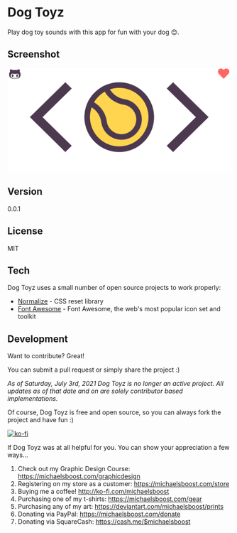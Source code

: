 Dog Toyz
===================

Play dog toy sounds with this app for fun with your dog 😊.

Screenshot
-------------

![](https://raw.githubusercontent.com/michaelsboost/Dog-Toyz/gh-pages/screenshot.png)

Version
-------------

0.0.1

License
-------------

MIT 

Tech
-------------

Dog Toyz uses a small number of open source projects to work properly:

* [Normalize](https://github.com/necolas/normalize.css) - CSS reset library
* [Font Awesome](https://fontawesome.com/) - Font Awesome, the web's most popular icon set and toolkit

Development
-------------

Want to contribute? Great!  

You can submit a pull request or simply share the project :)

*As of Saturday, July 3rd, 2021 Dog Toyz is no longer an active project.
All updates as of that date and on are solely contributor based implementations.*

Of course, Dog Toyz is free and open source, so you can always fork the project and have fun :)

[![ko-fi](https://az743702.vo.msecnd.net/cdn/kofi2.png?v=0)](https://ko-fi.com/michaelsboost)

If Dog Toyz was at all helpful for you. You can show your appreciation a few ways...

1) Check out my Graphic Design Course: https://michaelsboost.com/graphicdesign
2) Registering on my store as a customer: https://michaelsboost.com/store
3) Buying me a coffee! http://ko-fi.com/michaelsboost
4) Purchasing one of my t-shirts: https://michaelsboost.com/gear
5) Purchasing any of my art: https://deviantart.com/michaelsboost/prints
6) Donating via PayPal: https://michaelsboost.com/donate
7) Donating via SquareCash: https://cash.me/$michaelsboost